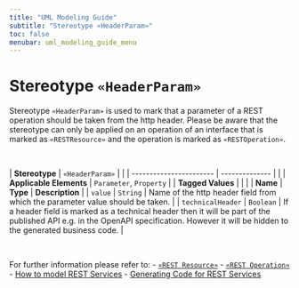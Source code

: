 ```yaml
---
title: "UML Modeling Guide"
subtitle: "Stereotype «HeaderParam»"
toc: false
menubar: uml_modeling_guide_menu
---
```


# Stereotype `«HeaderParam»`
Stereotype `«HeaderParam»` is used to mark that a parameter of a REST operation should be taken from the http header. Please be aware that the stereotype can only be applied on an operation of an interface that is marked as `«RESTResource»` and the operation is marked as `«RESTOperation»`.

<br>

| **Stereotype**          | `«HeaderParam»` | |
| ----------------------- | -------------- | |
| **Applicable Elements** | `Parameter`, `Property`        |
| **Tagged Values**       |                       |                                                                                                                                                                                                          |
| **Name**                | **Type**              | **Description**                                                                                                                                                                                          |
| `value`   | `String` | Name of the http header field from which the parameter value should be taken. |
| `technicalHeader`   | `Boolean` | If a header field is marked as a technical header then it will be part of the published API e.g. in the OpenAPI specification. However it will be hidden to the generated business code. |

<br>

For further information please refer to: - [`«REST Resource»`](/uml-modeling-guide/jmm/RESTResource) - [`«REST Operation»`](/uml-modeling-guide/jmm/RESTOperation) - [How to model REST Services](/uml-modeling-guide/how-to-model-rest-service-apis) - [Generating Code for REST Services](/developer-guide/code-for-jeaf-services)

    